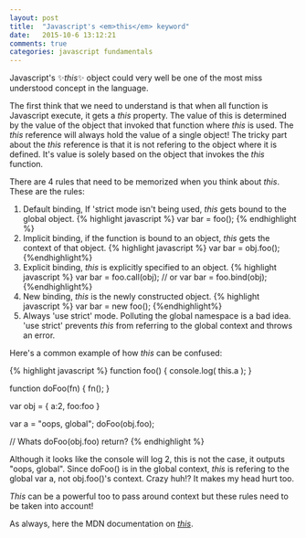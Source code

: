```yaml
---
layout: post
title:  "Javascript's <em>this</em> keyword"
date:   2015-10-6 13:12:21
comments: true
categories: javascript fundamentals
---
```


Javascript's :sparkles:*this*:sparkles: object could very well be one of the most miss understood concept in the language. 

The first think that we need to understand is that when all function is Javascript execute, it gets a *this* property. The 
value of this is determined by the value of the object that invoked that function where *this* is used. The *this* reference
will always hold the value of a single object! The tricky part about the *this* reference is that it is not refering to the 
object where it is defined. It's value is solely based on the object that invokes the *this* function.

There are 4 rules that need to be memorized when you think about *this*. These are the rules: 
<ol>
    <li>
        Default binding, If 'strict mode isn't being used, <em>this</em> gets bound to the global object. 
        {% highlight javascript %} var bar = foo(); {% endhighlight %}
    </li>
    <li>
        Implicit binding, if the function is bound to an object, <em>this</em> gets the context of that object. 
        {% highlight javascript %} var bar = obj.foo(); {%endhighlight%}
    </li>
    <li>
        Explicit binding, <em>this</em> is explicitly specified to an object. 
        {% highlight javascript %} 
        var bar = foo.call(obj);
// or 
var bar = foo.bind(obj);
        {%endhighlight%}
    </li>
    <li>
        New binding, <em>this</em> is the newly constructed object. 
        {% highlight javascript %} var bar = new foo(); {%endhighlight%}
    </li>
    <li>
        Always 'use strict' mode. Polluting the global namespace is a bad idea. 'use strict' prevents <em>this</em> from referring
        to the global context and throws an error.
    </li>
</ol>



Here's a common example of how *this* can be confused:

{% highlight javascript %}
function foo() {
    console.log( this.a );
}

function doFoo(fn) { 
    fn();
}

var obj = { 
    a:2, foo:foo
 }

var a = "oops, global";
doFoo(obj.foo);

// Whats doFoo(obj.foo) return?
{% endhighlight %}

Although it looks like the console will log 2, this is not the case, it outputs "oops, global". Since doFoo() is in the global context, *this* is refering
 to the global var a, not obj.foo()'s context. Crazy huh!? It makes my head hurt too.
 
 *This* can be a powerful too to pass around context but these rules need to be taken into account!
 
 As always, here the MDN documentation on [*this*](https://developer.mozilla.org/en-US/docs/Web/JavaScript/Reference/Operators/this).